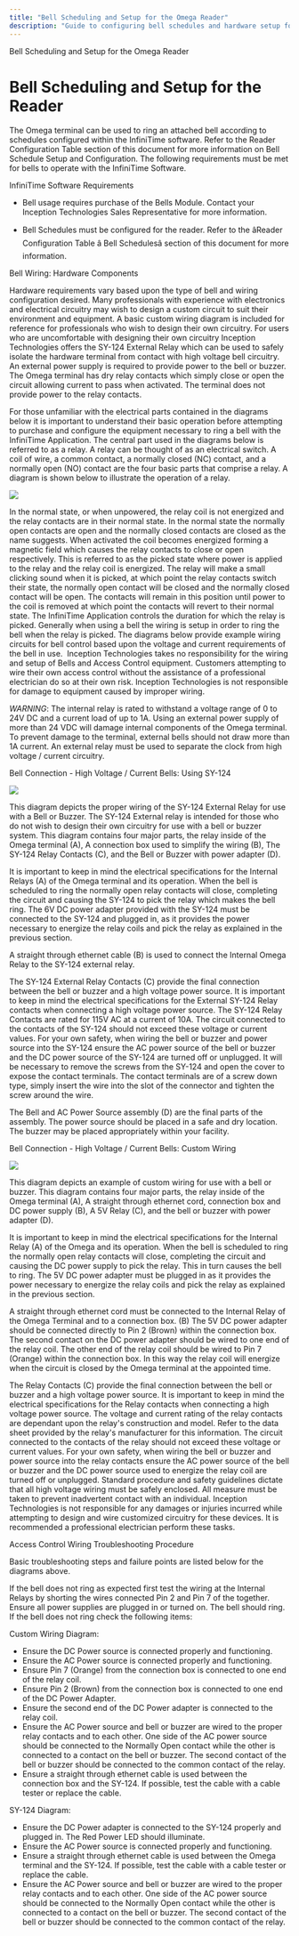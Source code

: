 ```yaml
---
title: "Bell Scheduling and Setup for the Omega Reader"
description: "Guide to configuring bell schedules and hardware setup for the Omega Reader using InfiniTime software."
---
```


Bell Scheduling and Setup for the Omega Reader

# Bell Scheduling and Setup for the Reader

The Omega terminal can be used to ring an attached bell according to schedules configured within the InfiniTime software. Refer to the Reader Configuration Table section of this document for more information on Bell Schedule Setup and Configuration. The following requirements must be met for bells to operate with the InfiniTime Software.

InfiniTime Software Requirements

- Bell usage requires purchase of the Bells Module. Contact your Inception Technologies Sales Representative for more information.

- Bell Schedules must be configured for the reader. Refer to the âReader Configuration Table â Bell Schedulesâ section of this document for more information.

Bell Wiring: Hardware Components

Hardware requirements vary based upon the type of bell and wiring configuration desired. Many professionals with experience with electronics and electrical circuitry may wish to design a custom circuit to suit their environment and equipment. A basic custom wiring diagram is included for reference for professionals who wish to design their own circuitry. For users who are uncomfortable with designing their own circuitry Inception Technologies offers the SY-124 External Relay which can be used to safely isolate the hardware terminal from contact with high voltage bell circuitry. An external power supply is required to provide power to the bell or buzzer. The Omega terminal has dry relay contacts which simply close or open the circuit allowing current to pass when activated. The terminal does not provide power to the relay contacts.

For those unfamiliar with the electrical parts contained in the diagrams below it is important to understand their basic operation before attempting to purchase and configure the equipment necessary to ring a bell with the InfiniTime Application. The central part used in the diagrams below is referred to as a relay. A relay can be thought of as an electrical switch. A coil of wire, a common contact, a normally closed (NC) contact, and a normally open (NO) contact are the four basic parts that comprise a relay. A diagram is shown below to illustrate the operation of a relay.

![](/img/755Bell_Custom.gif)

In the normal state, or when unpowered, the relay coil is not energized and the relay contacts are in their normal state. In the normal state the normally open contacts are open and the normally closed contacts are closed as the name suggests. When activated the coil becomes energized forming a magnetic field which causes the relay contacts to close or open respectively. This is referred to as the picked state where power is applied to the relay and the relay coil is energized. The relay will make a small clicking sound when it is picked, at which point the relay contacts switch their state, the normally open contact will be closed and the normally closed contact will be open. The contacts will remain in this position until power to the coil is removed at which point the contacts will revert to their normal state. The InfiniTime Application controls the duration for which the relay is picked. Generally when using a bell the wiring is setup in order to ring the bell when the relay is picked. The diagrams below provide example wiring circuits for bell control based upon the voltage and current requirements of the bell in use.  Inception Technologies takes no responsibility for the wiring and setup of Bells and Access Control equipment. Customers attempting to wire their own access control without the assistance of a professional electrician do so at their own risk. Inception Technologies is not responsible for damage to equipment caused by improper wiring.

_WARNING_: The internal relay is rated to withstand a voltage range of 0 to 24V DC and a current load of up to 1A. Using an external power supply of more than 24 VDC will damage internal components of the Omega terminal. To prevent damage to the terminal, external bells should not draw more than 1A current. An external relay must be used to separate the clock from high voltage / current circuitry.

Bell Connection - High Voltage / Current Bells: Using SY-124

![](/img/755Bell_SY124.gif)

This diagram depicts the proper wiring of the SY-124 External Relay for use with a Bell or Buzzer. The SY-124 External relay is intended for those who do not wish to design their own circuitry for use with a bell or buzzer system. This diagram contains four major parts, the relay inside of the Omega terminal (A), A connection box used to simplify the wiring (B), The SY-124 Relay Contacts (C), and the Bell or Buzzer with power adapter (D).

It is important to keep in mind the electrical specifications for the Internal Relays (A) of the Omega terminal and its operation. When the bell is scheduled to ring the normally open relay contacts will close, completing the circuit and causing the SY-124 to pick the relay which makes the bell ring. The 6V DC power adapter provided with the SY-124 must be connected to the SY-124 and plugged in, as it provides the power necessary to energize the relay coils and pick the relay as explained in the previous section.

A straight through ethernet cable (B) is used to connect the Internal Omega Relay to the SY-124 external relay.

The SY-124 External Relay Contacts (C) provide the final connection between the bell or buzzer and a high voltage power source. It is important to keep in mind the electrical specifications for the External SY-124 Relay contacts when connecting a high voltage power source. The SY-124 Relay Contacts are rated for 115V AC at a current of 10A. The circuit connected to the contacts of the SY-124 should not exceed these voltage or current values. For your own safety, when wiring the bell or buzzer and power source into the SY-124 ensure the AC power source of the bell or buzzer and the DC power source of the SY-124 are turned off or unplugged. It will be necessary to remove the screws from the SY-124 and open the cover to expose the contact terminals. The contact terminals are of a screw down type, simply insert the wire into the slot of the connector and tighten the screw around the wire.

The Bell and AC Power Source assembly (D) are the final parts of the assembly. The power source should be placed in a safe and dry location. The buzzer may be placed appropriately within your facility.

Bell Connection - High Voltage / Current Bells: Custom Wiring

![](/img/RelayDiagram.gif)

This diagram depicts an example of custom wiring for use with a bell or buzzer. This diagram contains four major parts, the relay inside of the Omega terminal (A), A straight through ethernet cord, connection box and DC power supply (B), A 5V Relay (C), and the bell or buzzer with power adapter (D).

It is important to keep in mind the electrical specifications for the Internal Relay (A) of the Omega and its operation. When the bell is scheduled to ring the normally open relay contacts will close, completing the circuit and causing the DC power supply to pick the relay. This in turn causes the bell to ring. The 5V DC power adapter must be plugged in as it provides the power necessary to energize the relay coils and pick the relay as explained in the previous section.

A straight through ethernet cord must be connected to the Internal Relay of the Omega Terminal and to a connection box. (B) The 5V DC power adapter should be connected directly to Pin 2 (Brown) within the connection box. The second contact on the DC power adapter should be wired to one end of the relay coil. The other end of the relay coil should be wired to Pin 7 (Orange) within the connection box. In this way the relay coil will energize when the circuit is closed by the Omega terminal at the appointed time.

The Relay Contacts (C) provide the final connection between the bell or buzzer and a high voltage power source. It is important to keep in mind the electrical specifications for the Relay contacts when connecting a high voltage power source. The voltage and current rating of the relay contacts are dependant upon the relay's construction and model. Refer to the data sheet provided by the relay's manufacturer for this information. The circuit connected to the contacts of the relay should not exceed these voltage or current values. For your own safety, when wiring the bell or buzzer and power source into the relay contacts ensure the AC power source of the bell or buzzer and the DC power source used to energize the relay coil are turned off or unplugged. Standard procedure and safety guidelines dictate that all high voltage wiring must be safely enclosed. All measure must be taken to prevent inadvertent contact with an individual. Inception Technologies is not responsible for any damages or injuries incurred while attempting to design and wire customized circuitry for these devices. It is recommended a professional electrician perform these tasks.

Access Control Wiring Troubleshooting Procedure

Basic troubleshooting steps and failure points are listed below for the diagrams above.

If the bell does not ring as expected first test the wiring at the Internal Relays by shorting the wires connected Pin 2 and Pin 7 of the together. Ensure all power supplies are plugged in or turned on. The bell should ring. If the bell does not ring check the following items:

Custom Wiring Diagram:

- Ensure the DC Power source is connected properly and functioning.
- Ensure the AC Power source is connected properly and functioning.
- Ensure Pin 7 (Orange) from the connection box is connected to one end of the relay coil.
- Ensure Pin 2 (Brown) from the connection box is connected to one end of the DC Power Adapter.
- Ensure the second end of the DC Power adapter is connected to the relay coil.
- Ensure the AC Power source and bell or buzzer are wired to the proper relay contacts and to each other. One side of the AC power source should be connected to the Normally Open contact while the other is connected to a contact on the bell or buzzer. The second contact of the bell or buzzer should be connected to the common contact of the relay.
- Ensure a straight through ethernet cable is used between the connection box and the SY-124. If possible, test the cable with a cable tester or replace the cable.

SY-124 Diagram:

- Ensure the DC Power adapter is connected to the SY-124 properly and plugged in. The Red Power LED should illuminate.
- Ensure the AC Power source is connected properly and functioning.
- Ensure a straight through ethernet cable is used between the Omega terminal and the SY-124. If possible, test the cable with a cable tester or replace the cable.
- Ensure the AC Power source and bell or buzzer are wired to the proper relay contacts and to each other. One side of the AC power source should be connected to the Normally Open contact while the other is connected to a contact on the bell or buzzer. The second contact of the bell or buzzer should be connected to the common contact of the relay.
